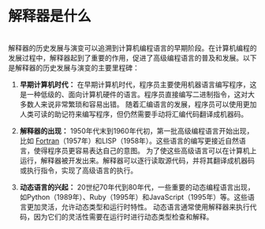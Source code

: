 
# **解释器是什么**
<br>
解释器的历史发展与演变可以追溯到计算机编程语言的早期阶段。在计算机编程的发展过程中，解释器起到了重要的作用，促进了高级编程语言的普及和发展。以下是解释器的历史发展与演变的主要里程碑：

1. **早期计算机时代：**
在早期计算机时代，程序员主要使用机器语言编写程序，这是一种低级的、面向计算机硬件的语言。程序员直接编写二进制指令，这对大多数人来说非常繁琐和容易出错。
随着汇编语言的发展，程序员可以使用更加人类可读的助记符来编写程序，但仍然需要手动将汇编代码翻译成机器码。

2. **解释器的出现：**
1950年代末到1960年代初，第一批高级编程语言开始出现，比如 [Fortran](https://zh.wikipedia.org/wiki/Fortran )（1957年）和LISP（1958年）。这些语言的编写更接近自然语言，使得程序员更容易表达自己的意图。
为了使这些高级语言可以在计算机上运行，解释器被开发出来。解释器可以逐行读取源代码，并将其翻译成机器码或执行指令，实现了高级语言的执行。

3. **动态语言的兴起：**
20世纪70年代到80年代，一些重要的动态编程语言出现，如Python（1989年）、Ruby（1995年）和JavaScript（1995年）等。这些语言更加灵活，允许动态类型和运行时特性。
动态语言通常使用解释器来执行代码，因为它们的灵活性需要在运行时进行动态类型检查和解释。
